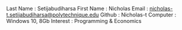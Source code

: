 Last Name : Setijabudiharsa
First Name : Nicholas
Email : nicholas-t.setijabudiharsa@polytechnique.edu
Github : Nicholas-t
Computer : Windows 10, 8Gb
Interest : Programming & Economics

